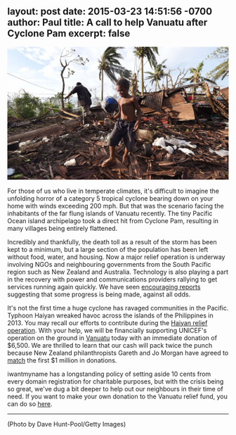 layout: post
date: 2015-03-23 14:51:56 -0700
author: Paul
title: A call to help Vanuatu after Cyclone Pam
excerpt: false
----

![Vanuatu](/media/2015-03-23-vanuatu-cyclone.jpg)

For those of us who live in temperate climates, it's difficult to imagine
the unfolding horror of a category 5 tropical cyclone bearing down on your
home with winds exceeding 200 mph. But that was the scenario facing the
inhabitants of the far flung islands of Vanuatu recently. The tiny Pacific
Ocean island archipelago took a direct hit from Cyclone Pam, resulting in
many villages being entirely flattened.

Incredibly and thankfully, the death toll as a result of the storm has been kept to a minimum, but a large section of the population has been left without food, water, and housing. Now a major relief operation is underway involving NGOs and neighbouring governments from the South Pacific region such as New Zealand and Australia. Technology is also playing a part in the recovery with power and communications providers rallying to get services running again quickly. We have seen [encouraging reports](http://pacificpolicy.org/2015/03/surviving-cyclone-pam/) suggesting that some progress is being made, against all odds.

It's not the first time a huge cyclone has ravaged communities in the
Pacific. Typhoon Haiyan wreaked havoc across the islands of the Philippines
in 2013. You may recall our efforts to contribute during the [Haiyan relief
operation](https://iwantmyname.com/blog/2013/11/philippines-typhoon-how-you-can-help.html). With your help, we will be financially supporting UNICEF's operation on the ground in [Vanuatu](https://www.unicef.org.nz/vanuatu) today with an immediate donation of $6,500. We are thrilled to learn that our cash will pack twice the punch because New Zealand philanthropists Gareth and Jo Morgan have agreed to [match](https://www.unicef.org.nz/UNICEF-New-Zealand-issues-fundraising-challenge-to-reach-82000-children-in-Vanuatu) the first $1 million in donations.

iwantmyname has a longstanding policy of setting aside 10 cents from every
domain registration for charitable purposes, but with the crisis being so
great, we've dug a bit deeper to help out our neighbours in their time of need. If you want to make your own donation to the Vanuatu relief fund, you can do so [here](https://www.unicef.org.nz/vanuatu).

***

(Photo by Dave Hunt-Pool/Getty Images)